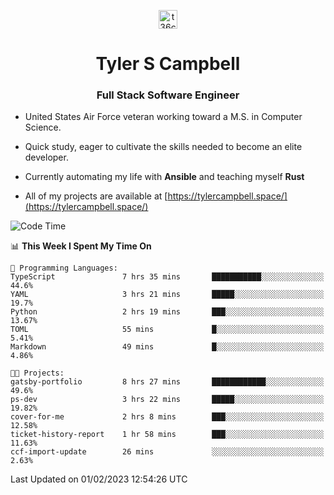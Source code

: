 <p align="center">
<a href="https://www.linkedin.com/in/t36campbell" target="blank"><img align="center" src="https://ik.imagekit.io/t36campbell/Portfolio/linkedin.png.original_m8bbGgPh6.png" alt="t36campbell" height="30" width="30" /></a>
</p>
<h1 align="center">Tyler S Campbell</h1>
<h3 align="center">Full Stack Software Engineer</h3>

* United States Air Force veteran working toward a M.S. in Computer Science.

* Quick study, eager to cultivate the skills needed to become an elite developer.

* Currently automating my life with **Ansible** and teaching myself **Rust**

* All of my projects are available at [https://tylercampbell.space/](https://tylercampbell.space/)

<!--START_SECTION:waka-->
![Code Time](http://img.shields.io/badge/Code%20Time-2%2C136%20hrs%2042%20mins-blue)

📊 **This Week I Spent My Time On** 

```text
💬 Programming Languages: 
TypeScript               7 hrs 35 mins       ███████████░░░░░░░░░░░░░░   44.6% 
YAML                     3 hrs 21 mins       █████░░░░░░░░░░░░░░░░░░░░   19.7% 
Python                   2 hrs 19 mins       ███░░░░░░░░░░░░░░░░░░░░░░   13.67% 
TOML                     55 mins             █░░░░░░░░░░░░░░░░░░░░░░░░   5.41% 
Markdown                 49 mins             █░░░░░░░░░░░░░░░░░░░░░░░░   4.86%

🐱‍💻 Projects: 
gatsby-portfolio         8 hrs 27 mins       ████████████░░░░░░░░░░░░░   49.6% 
ps-dev                   3 hrs 22 mins       █████░░░░░░░░░░░░░░░░░░░░   19.82% 
cover-for-me             2 hrs 8 mins        ███░░░░░░░░░░░░░░░░░░░░░░   12.58% 
ticket-history-report    1 hr 58 mins        ███░░░░░░░░░░░░░░░░░░░░░░   11.63% 
ccf-import-update        26 mins             ░░░░░░░░░░░░░░░░░░░░░░░░░   2.63%

```


 Last Updated on 01/02/2023 12:54:26 UTC
<!--END_SECTION:waka-->

